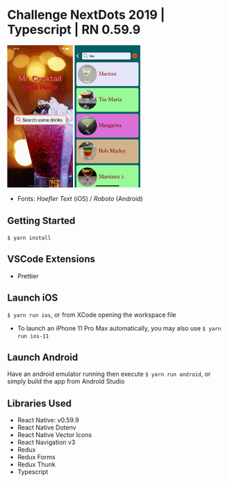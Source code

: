 # Challenge NextDots 2019 | Typescript | RN 0.59.9

<img src="https://github.com/ale1313/challenge-nextdots-2019/blob/5e3ec0e9c6f19e42544ae6ee665937b34c5ee3da/src/assets/images/appPreview1.png" width="30%" title="Home Screen"/> <img src="https://github.com/ale1313/challenge-nextdots-2019/blob/5e3ec0e9c6f19e42544ae6ee665937b34c5ee3da/src/assets/images/appPreview2.png" width="30%" title="Drink List Screen"/>

- Fonts: _Hoefler Text_ (iOS) / _Roboto_ (Android)

## Getting Started

`$ yarn install`

## VSCode Extensions

- Prettier

## Launch iOS

`$ yarn run ios`, or from XCode opening the workspace file

- To launch an iPhone 11 Pro Max automatically, you may also use `$ yarn run ios-11`

## Launch Android

Have an android emulator running then execute `$ yarn run android`, or simply build the app from Android Studio

## Libraries Used

- React Native: v0.59.9
- React Native Dotenv
- React Native Vector Icons
- React Navigation v3
- Redux
- Redux Forms
- Redux Thunk
- Typescript
